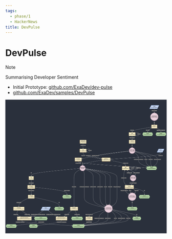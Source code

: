 ```yaml
---
tags:
  - phase/1
  - HackerNews
title: DevPulse
---
```


# DevPulse

> [!NOTE]
> Summarising Developer Sentiment

- Initial Prototype: [github.com/ExaDev/dev-pulse](https://github.com/ExaDev/dev-pulse)
- [github.com/ExaDev/samples/DevPulse](https://github.com/ExaDev/breadboard-samples/tree/develop/samples/DevPulse)

![Pasted image 20240529151406](../../files/Pasted%20image%2020240529151406.png)
